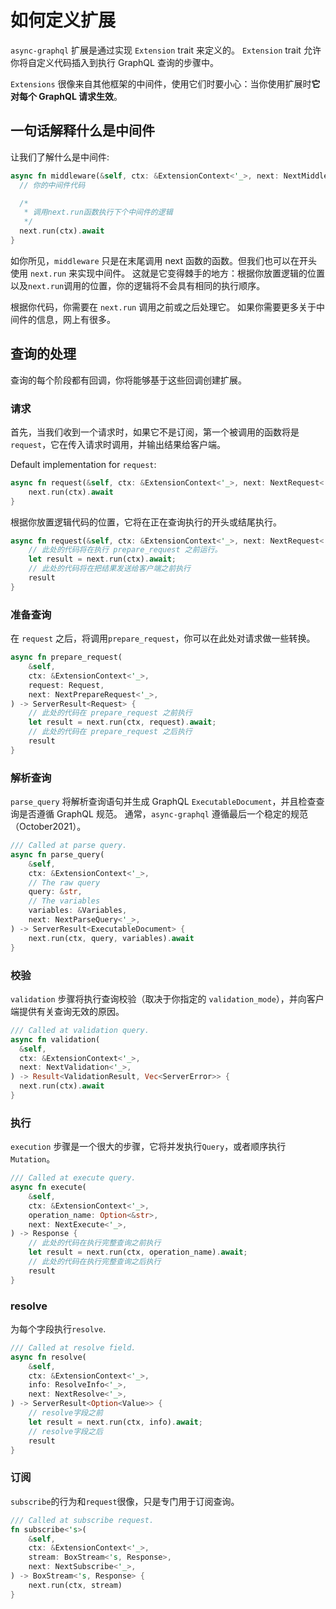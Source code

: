 # 如何定义扩展

`async-graphql` 扩展是通过实现 `Extension` trait 来定义的。 `Extension` trait 允许你将自定义代码插入到执行 GraphQL 查询的步骤中。

`Extensions` 很像来自其他框架的中间件，使用它们时要小心：当你使用扩展时**它对每个 GraphQL 请求生效**。

## 一句话解释什么是中间件

让我们了解什么是中间件:

```rust
async fn middleware(&self, ctx: &ExtensionContext<'_>, next: NextMiddleware<'_>) -> MiddlewareResult {
  // 你的中间件代码

  /*
   * 调用next.run函数执行下个中间件的逻辑
   */
  next.run(ctx).await
}
```

如你所见，`middleware` 只是在末尾调用 next 函数的函数。但我们也可以在开头使用 `next.run` 来实现中间件。 这就是它变得棘手的地方：根据你放置逻辑的位置以及`next.run`调用的位置，你的逻辑将不会具有相同的执行顺序。

根据你代码，你需要在 `next.run` 调用之前或之后处理它。 如果你需要更多关于中间件的信息，网上有很多。

## 查询的处理

查询的每个阶段都有回调，你将能够基于这些回调创建扩展。

### 请求

首先，当我们收到一个请求时，如果它不是订阅，第一个被调用的函数将是 `request`，它在传入请求时调用，并输出结果给客户端。

Default implementation for `request`:

```rust
async fn request(&self, ctx: &ExtensionContext<'_>, next: NextRequest<'_>) -> Response {
    next.run(ctx).await
}
```

根据你放置逻辑代码的位置，它将在正在查询执行的开头或结尾执行。


```rust
async fn request(&self, ctx: &ExtensionContext<'_>, next: NextRequest<'_>) -> Response {
    // 此处的代码将在执行 prepare_request 之前运行。
    let result = next.run(ctx).await;
    // 此处的代码将在把结果发送给客户端之前执行
    result
}
```

### 准备查询

在 `request` 之后，将调用`prepare_request`，你可以在此处对请求做一些转换。

```rust
async fn prepare_request(
    &self,
    ctx: &ExtensionContext<'_>,
    request: Request,
    next: NextPrepareRequest<'_>,
) -> ServerResult<Request> {
    // 此处的代码在 prepare_request 之前执行
    let result = next.run(ctx, request).await;
    // 此处的代码在 prepare_request 之后执行
    result
}
```

### 解析查询

`parse_query` 将解析查询语句并生成 GraphQL `ExecutableDocument`，并且检查查询是否遵循 GraphQL 规范。 通常，`async-graphql` 遵循最后一个稳定的规范（October2021）。

```rust
/// Called at parse query.
async fn parse_query(
    &self,
    ctx: &ExtensionContext<'_>,
    // The raw query
    query: &str,
    // The variables
    variables: &Variables,
    next: NextParseQuery<'_>,
) -> ServerResult<ExecutableDocument> {
    next.run(ctx, query, variables).await
}
```

### 校验

`validation` 步骤将执行查询校验（取决于你指定的 `validation_mode`），并向客户端提供有关查询无效的原因。

```rust
/// Called at validation query.
async fn validation(
  &self,
  ctx: &ExtensionContext<'_>,
  next: NextValidation<'_>,
) -> Result<ValidationResult, Vec<ServerError>> {
  next.run(ctx).await
}
```

### 执行

`execution` 步骤是一个很大的步骤，它将并发执行`Query`，或者顺序执行`Mutation`。

```rust
/// Called at execute query.
async fn execute(
    &self,
    ctx: &ExtensionContext<'_>,
    operation_name: Option<&str>,
    next: NextExecute<'_>,
) -> Response {
    // 此处的代码在执行完整查询之前执行
    let result = next.run(ctx, operation_name).await;
    // 此处的代码在执行完整查询之后执行
    result
}
````

### resolve

为每个字段执行`resolve`.

```rust
/// Called at resolve field.
async fn resolve(
    &self,
    ctx: &ExtensionContext<'_>,
    info: ResolveInfo<'_>,
    next: NextResolve<'_>,
) -> ServerResult<Option<Value>> {
    // resolve字段之前
    let result = next.run(ctx, info).await;
    // resolve字段之后
    result
}
```

### 订阅

`subscribe`的行为和`request`很像，只是专门用于订阅查询。

```rust
/// Called at subscribe request.
fn subscribe<'s>(
    &self,
    ctx: &ExtensionContext<'_>,
    stream: BoxStream<'s, Response>,
    next: NextSubscribe<'_>,
) -> BoxStream<'s, Response> {
    next.run(ctx, stream)
}
``` 
